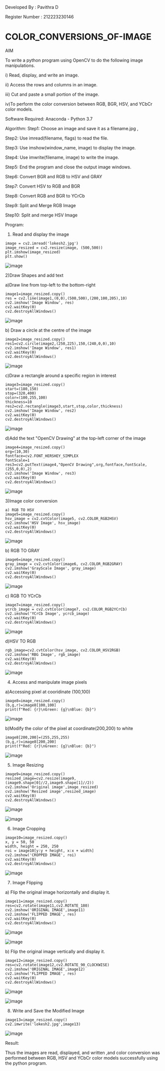 Developed By : Pavithra D

Register Number : 212223230146

# COLOR_CONVERSIONS_OF-IMAGE

AIM

To write a python program using OpenCV to do the following image manipulations.

i) Read, display, and write an image.

ii) Access the rows and columns in an image.

iii) Cut and paste a small portion of the image.

iv)To perform the color conversion between RGB, BGR, HSV, and YCbCr color models.

Software Required:
Anaconda - Python 3.7

Algorithm:
Step1:
Choose an image and save it as a filename.jpg ,

Step2:
Use imread(filename, flags) to read the file.

Step3:
Use imshow(window_name, image) to display the image.

Step4:
Use imwrite(filename, image) to write the image.

Step5:
End the program and close the output image windows.

Step6:
Convert BGR and RGB to HSV and GRAY

Step7:
Convert HSV to RGB and BGR

Step8:
Convert RGB and BGR to YCrCb

Step9:
Split and Merge RGB Image

Step10:
Split and merge HSV Image

Program:
1) Read and display the image
```
image = cv2.imread('lokesh2.jpg')
image_resized = cv2.resize(image, (500,500))
plt.imshow(image_resized)
plt.show()
```
![image](https://github.com/user-attachments/assets/cb244456-5a9f-4c96-bcac-be0cdc67e49c)


 2)Draw Shapes and add text
 
a)Draw line from top-left to the bottom-right
```
image1=image_resized.copy()
res = cv2.line(image1,(0,0),(500,500),(200,100,205),10)
cv2.imshow('Image Window', res)
cv2.waitKey(0)
cv2.destroyAllWindows() 
```  
![image](https://github.com/user-attachments/assets/43976827-e851-43db-bc40-41c6d0576ec1)


b) Draw a circle at the centre of the image
```
image2=image_resized.copy()
res1=cv2.circle(image2,(250,225),150,(240,0,0),10)
cv2.imshow('Image Window', res1)
cv2.waitKey(0)
cv2.destroyAllWindows()
```
![image](https://github.com/user-attachments/assets/77c9745e-92e7-4087-b2e7-a14ac1637df8)

c)Draw a rectangle around a specific region in interest
```
image3=image_resized.copy()
start=(180,150)
stop=(320,400)
color=(100,255,100)
thickness=10
res2=cv2.rectangle(image3,start,stop,color,thickness)
cv2.imshow('Image Window', res2)
cv2.waitKey(0)
cv2.destroyAllWindows()
```
![image](https://github.com/user-attachments/assets/9180f2f1-c7e0-44bd-bcb2-6fe28a9bd67e)


d)Add the text "OpenCV Drawing" at the top-left corner of the image
```
image4=image_resized.copy()
org=(10,30)
fontface=cv2.FONT_HERSHEY_SIMPLEX
fontScale=1
res3=cv2.putText(image4,"OpenCV Drawing",org,fontface,fontScale,(255,0,0),2)
cv2.imshow('Image Window', res3)
cv2.waitKey(0)
cv2.destroyAllWindows()
```
![image](https://github.com/user-attachments/assets/94c0ae55-7827-4ff8-bbc3-a4af8e14c15a)

3)Image color conversion
```
a) RGB TO HSV
image5=image_resized.copy()
hsv_image = cv2.cvtColor(image5, cv2.COLOR_RGB2HSV)
cv2.imshow('HSV Image', hsv_image)
cv2.waitKey(0)
cv2.destroyAllWindows()
```
![image](https://github.com/user-attachments/assets/b4d11221-1786-4588-aa1f-c981f0957819)

b) RGB TO GRAY
```
image6=image_resized.copy()
gray_image = cv2.cvtColor(image6, cv2.COLOR_RGB2GRAY)
cv2.imshow('GrayScale Image', gray_image)
cv2.waitKey(0)
cv2.destroyAllWindows()
```
![image](https://github.com/user-attachments/assets/5bf9b856-67d2-4b56-9862-f75b674c2d70)

c) RGB TO YCrCb
```
image7=image_resized.copy()
ycrcb_image = cv2.cvtColor(image7, cv2.COLOR_RGB2YCrCb)
cv2.imshow('YCrCb Image', ycrcb_image)
cv2.waitKey(0)
cv2.destroyAllWindows()
```
![image](https://github.com/user-attachments/assets/3b9146c9-cea9-45ce-97ea-5e0a611fddb9)

d)HSV TO RGB
```
rgb_image=cv2.cvtColor(hsv_image, cv2.COLOR_HSV2RGB)
cv2.imshow('RBG Image', rgb_image)
cv2.waitKey(0)
cv2.destroyAllWindows()
```
![image](https://github.com/user-attachments/assets/46386318-4574-48b6-99dd-992983670428)

4) Access and manipulate image pixels
   
a)Accessing pixel at cooridinate (100,100)
```
image8=image_resized.copy()
(b,g,r)=image8[100,100]
print(f"Red: {r}\nGreen: {g}\nBlue: {b}")
```
![image](https://github.com/user-attachments/assets/1f0fc872-a21d-4055-8f3b-79f1ac767f76)

b)Modify the color of the pixel at coordinate(200,200) to white
```
image8[200,200]=(255,255,255)
(b,g,r)=image8[200,200]
print(f"Red: {r}\nGreen: {g}\nBlue: {b}")
```
![image](https://github.com/user-attachments/assets/45bb0c0c-1d76-4a7e-919a-4343c98b51b1)

5) Image Resizing
```
image9=image_resized.copy()
resized_image=cv2.resize(image9,(image9.shape[0]//2,image9.shape[1]//2))
cv2.imshow('Original image',image_resized)
cv2.imshow('Resized image',resized_image)
cv2.waitKey(0)
cv2.destroyAllWindows()
```
![image](https://github.com/user-attachments/assets/7b0390fc-b6dd-4d84-8135-73b0898cae16)

![image](https://github.com/user-attachments/assets/a8f055fc-5042-48d2-b98b-ebf679e65424)

6) Image Cropping
```
image10=image_resized.copy()
x, y = 50, 50
width, height = 250, 250
roi = image10[y:y + height, x:x + width]
cv2.imshow('CROPPED IMAGE', roi)
cv2.waitKey(0)
cv2.destroyAllWindows()
```
![image](https://github.com/user-attachments/assets/819191bb-8649-40b8-a612-6d84fd23793f)

7) Image Flipping

a) Flip the original image horizontally and display it.
```
image11=image_resized.copy()
res=cv2.rotate(image11,cv2.ROTATE_180)
cv2.imshow('ORIGINAL IMAGE',image11)
cv2.imshow('FLIPPED IMAGE', res)
cv2.waitKey(0)
cv2.destroyAllWindows()
````
![image](https://github.com/user-attachments/assets/ad8d5ef8-0795-481b-819e-8677e2db780e)

![image](https://github.com/user-attachments/assets/1e31a241-941a-4f49-9460-acd90c2f6fda)

b) Flip the original image vertically and display it.
```
image12=image_resized.copy()
res=cv2.rotate(image12,cv2.ROTATE_90_CLOCKWISE)
cv2.imshow('ORIGINAL IMAGE',image12)
cv2.imshow('FLIPPED IMAGE', res)
cv2.waitKey(0)
cv2.destroyAllWindows()
```
![image](https://github.com/user-attachments/assets/4b2e2e56-cd43-4169-b5c0-22fe5c58ba41)

![image](https://github.com/user-attachments/assets/d2a6b060-ae15-487d-92ea-b031d9e27e52)

8) Write and Save the Modified Image
```   
image13=image_resized.copy()
cv2.imwrite('lokesh2.jpg',image13)
```
![image](https://github.com/user-attachments/assets/75222625-e003-4094-84f5-bc094fc01e28)

Result:

Thus the images are read, displayed, and written ,and color conversion was performed between RGB, HSV and YCbCr color models successfully using the python program.

